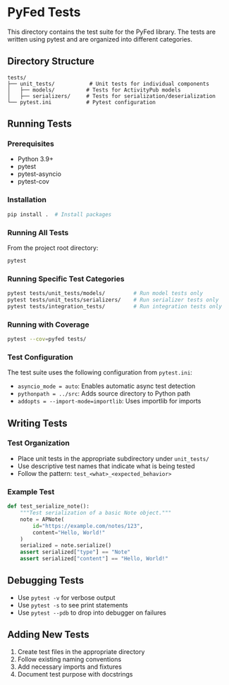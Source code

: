 # PyFed Tests

This directory contains the test suite for the PyFed library. The tests are written using pytest and are organized into different categories.

## Directory Structure

```
tests/
├── unit_tests/           # Unit tests for individual components
│   ├── models/          # Tests for ActivityPub models
│   ├── serializers/     # Tests for serialization/deserialization
└── pytest.ini           # Pytest configuration
```

## Running Tests

### Prerequisites

- Python 3.9+
- pytest
- pytest-asyncio
- pytest-cov

### Installation

```bash
pip install .  # Install packages
```

### Running All Tests

From the project root directory:

```bash
pytest
```

### Running Specific Test Categories

```bash
pytest tests/unit_tests/models/         # Run model tests only
pytest tests/unit_tests/serializers/    # Run serializer tests only
pytest tests/integration_tests/         # Run integration tests only
```

### Running with Coverage

```bash
pytest --cov=pyfed tests/
```

### Test Configuration

The test suite uses the following configuration from `pytest.ini`:

- `asyncio_mode = auto`: Enables automatic async test detection
- `pythonpath = ../src`: Adds source directory to Python path
- `addopts = --import-mode=importlib`: Uses importlib for imports

## Writing Tests

### Test Organization

- Place unit tests in the appropriate subdirectory under `unit_tests/`
- Use descriptive test names that indicate what is being tested
- Follow the pattern: `test_<what>_<expected_behavior>`

### Example Test

```python
def test_serialize_note():
    """Test serialization of a basic Note object."""
    note = APNote(
        id="https://example.com/notes/123",
        content="Hello, World!"
    )
    serialized = note.serialize()
    assert serialized["type"] == "Note"
    assert serialized["content"] == "Hello, World!"
```

## Debugging Tests

- Use `pytest -v` for verbose output
- Use `pytest -s` to see print statements
- Use `pytest --pdb` to drop into debugger on failures

## Adding New Tests

1. Create test files in the appropriate directory
2. Follow existing naming conventions
3. Add necessary imports and fixtures
4. Document test purpose with docstrings